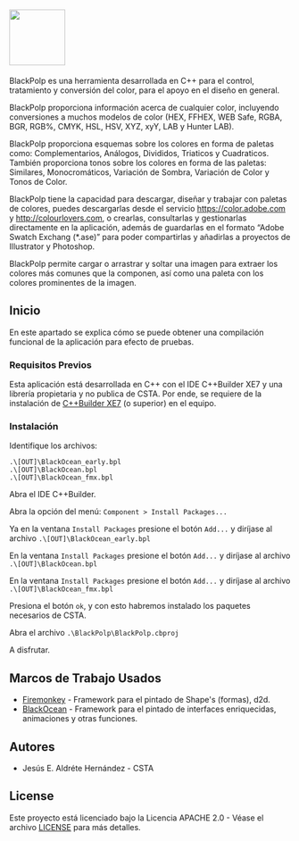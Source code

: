 # <a href='http://www.BlackPolp.csta.mx'><img src='http://www.csta.mx/ima/BlackPolp_github_150.png' height='100'></a>

BlackPolp es una herramienta desarrollada en C++ para el control, tratamiento y conversión del color, para el apoyo en el diseño en general.  

BlackPolp proporciona información acerca de cualquier color, incluyendo conversiones a muchos modelos de color (HEX, FFHEX, WEB Safe, RGBA, BGR, RGB%, CMYK, HSL, HSV, XYZ, xyY, LAB y Hunter LAB).

BlackPolp proporciona esquemas sobre los colores en forma de paletas como: Complementarios, Análogos, Divididos, Triaticos y Cuadraticos. También proporciona tonos sobre los colores en forma de las paletas: Similares, Monocromáticos, Variación de Sombra, Variación de Color y Tonos de Color.

BlackPolp tiene la capacidad para descargar, diseñar y trabajar con paletas de colores, puedes descargarlas desde el servicio https://color.adobe.com  y http://colourlovers.com, o crearlas, consultarlas y gestionarlas directamente en la aplicación, además de guardarlas en el formato “Adobe Swatch Exchang (*.ase)” para poder compartirlas y añadirlas a proyectos de Illustrator y Photoshop.

BlackPolp permite cargar o arrastrar y soltar una imagen para extraer los colores más comunes que la componen, así como una paleta con los colores prominentes de la imagen.


## Inicio

En este apartado se explica cómo se puede obtener una compilación funcional de la aplicación para efecto de pruebas.

### Requisitos Previos

Esta aplicación está desarrollada en C++ con el IDE C++Builder XE7 y una librería propietaria y no publica de CSTA. Por ende, se requiere de la instalación de [C++Builder XE7](https://www.embarcadero.com/home) (o superior) en el equipo.

### Instalación

Identifique los archivos:

```.\[OUT]\BlackOcean_early.bpl```<br/>
```.\[OUT]\BlackOcean.bpl```<br/>
```.\[OUT]\BlackOcean_fmx.bpl```

Abra el IDE C++Builder.

Abra la opción del menú: ```Component > Install Packages...```

Ya en la ventana ```Install Packages``` presione el botón ```Add...``` y diríjase al archivo ```.\[OUT]\BlackOcean_early.bpl```

En la ventana ```Install Packages``` presione el botón ```Add...``` y diríjase al archivo ```.\[OUT]\BlackOcean.bpl```

En la ventana ```Install Packages``` presione el botón ```Add...``` y diríjase al archivo ```.\[OUT]\BlackOcean_fmx.bpl```

Presiona el botón ```ok```, y con esto habremos instalado los paquetes necesarios de CSTA.

Abra el archivo ```.\BlackPolp\BlackPolp.cbproj```

A disfrutar.


## Marcos de Trabajo Usados

* [Firemonkey](https://www.embarcadero.com/products/rad-studio/fm-application-platform) - Framework para el pintado de Shape's (formas), d2d.
* [BlackOcean](http://csta.mx) - Framework para el pintado de interfaces enriquecidas, animaciones y otras funciones.


## Autores

* Jesús E. Aldréte Hernández - CSTA


## License

Este proyecto está licenciado bajo la Licencia APACHE 2.0 - Véase el archivo [LICENSE](LICENSE) para más detalles.